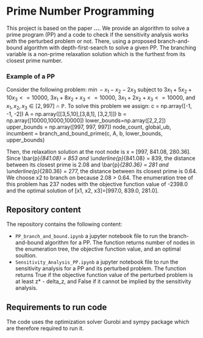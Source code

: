 # Prime Number Programming
This project is based on the paper **...**.
We provide an algorithm to solve a prime program (PP) and a code to check if the sensitivity analysis works with the perturbed problem or not. There, using a proposed branch-and-bound algorithm with depth-first-search to solve a given PP. The branching variable is a non-prime relaxation solution which is the furthest from its closest prime number.

### Example of a PP
Consider the following problem:
$\min -x_1 - x_2 - 2x_3$ subject to $3x_1 + 5x_2 + 10x_3 <= 10000$, $3x_1 + 8x_2 + x_3 <= 10000$, $3x_1 + 2x_2 + x_3 <= 10000$, and $x_1, x_2, x_3 \in [2,997] \cap \mathbb{P}$.
To solve this problem we assign:
c = np.array([-1, -1, -2])
A = np.array([[3,5,10],[3,8,1], [3,2,1]])
b = np.array([10000,10000,10000])
lower_bounds=np.array([2,2,2])
upper_bounds = np.array([997, 997, 997])
node_count, global_ub, incumbent = branch_and_bound_prime(c, A, b, lower_bounds, upper_bounds)

Then, the relaxation solution at the root node is x = [997, 841.08, 280.36].
Since \bar{p}_{841.08} = 853 and \underline{p}_{841.08} = 839, the distance between its closest prime is 2.08 and \bar{p}_{280.36} = 281 and \underline{p}_{280.36} = 277, the distance between its closest prime is 0.64. We choose x2 to branch on because 2.08 > 0.64. The enumeration tree of this problem has 237 nodes with the objective function value of -2398.0 and the optimal solution of [x1, x2, x3]=[997.0, 839.0, 281.0].

## Repository content
The repository contains the following content:
- `PP_branch_and_bound.ipynb` a jupyter notebook file to run the branch-and-bound algorithm for a PP. The function returns number of nodes in the enumeration tree, the objective function value, and an optimal soultion.
- `Sensitivity_Analysis_PP.ipynb` a jupyter notebook file to run the sensitivity analysis for a PP and its perturbed problem. The function returns True if the objective function value of the perturbed problem is at least z* - delta_z, and False if it cannot be implied by the sensitivity analysis.
## Requirements to run code
The code uses the optimization solver Gurobi and sympy package which are therefore required to run it.
